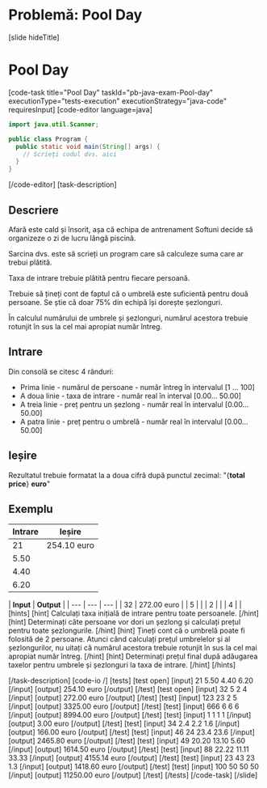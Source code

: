 # Problemă: Pool Day
[slide hideTitle]
# Pool Day
[code-task title="Pool Day" taskId="pb-java-exam-Pool-day" executionType="tests-execution" executionStrategy="java-code" requiresInput]
[code-editor language=java]
```java
import java.util.Scanner;

public class Program {
  public static void main(String[] args) {
    // Scrieți codul dvs. aici
  }
}
```
[/code-editor]
[task-description]
## Descriere

Afară este cald și însorit, așa că echipa de antrenament Softuni decide să organizeze o zi de lucru lângă piscină.

Sarcina dvs. este să scrieți un program care să calculeze suma care ar trebui plătită.

Taxa de intrare trebuie plătită pentru fiecare persoană.

Trebuie să țineți cont de faptul că o umbrelă este suficientă pentru două persoane. Se știe că doar 75% din echipă își dorește șezlonguri.

În calculul numărului de umbrele și șezlonguri, numărul acestora trebuie rotunjit în sus la cel mai apropiat număr întreg.

## Intrare
Din consolă se citesc 4 rânduri:
- Prima linie - numărul de persoane - număr întreg în intervalul [1 ... 100]
- A doua linie - taxa de intrare - număr real în interval [0.00... 50.00]
- A treia linie - preț pentru un șezlong - număr real în intervalul [0.00... 50.00]
- A patra linie - preț pentru o umbrelă - număr real în intervalul [0.00... 50.00]

## Ieșire
Rezultatul trebuie formatat la a doua cifră după punctul zecimal:
"\{**total price**\} **euro**" 


## Exemplu
|**Intrare**|**Ieșire** |
| --- | --- |
| 21 | 254.10 euro | 
| 5.50 | | 
| 4.40 | | 
| 6.20 | | 


| **Input** | **Output** |
| --- | --- | --- |
| 32 | 272.00 euro | 
| 5 | | 
| 2 | | 
| 4 | | 
[hints]
[hint]
Calculați taxa inițială de intrare pentru toate persoanele.
[/hint]
[hint]
Determinați câte persoane vor dori un șezlong și calculați prețul pentru toate șezlongurile.
[/hint]
[hint]
Țineți cont că o umbrelă poate fi folosită de 2 persoane. Atunci când calculați prețul umbrelelor și al șezlongurilor, nu uitați că numărul acestora trebuie rotunjit în sus la cel mai apropiat număr întreg.
[/hint]
[hint]
Determinați prețul final după adăugarea taxelor pentru umbrele și șezlonguri la taxa de intrare.
[/hint]
[/hints]

[/task-description]
[code-io /]
[tests]
[test open]
[input]
21
5.50
4.40
6.20
[/input]
[output]
254.10 euro
[/output]
[/test]
[test open]
[input]
32
5
2
4
[/input]
[output]
272.00 euro
[/output]
[/test]
[test]
[input]
123
23
2
5
[/input]
[output]
3325.00 euro
[/output]
[/test]
[test]
[input]
666
6
6
6
[/input]
[output]
8994.00 euro
[/output]
[/test]
[test]
[input]
1
1
1
1
[/input]
[output]
3.00 euro
[/output]
[/test]
[test]
[input]
34
2.4
2.2
1.6
[/input]
[output]
166.00 euro
[/output]
[/test]
[test]
[input]
46
24
23.4
23.6
[/input]
[output]
2465.80 euro
[/output]
[/test]
[test]
[input]
49
20.20
13.10
5.60
[/input]
[output]
1614.50 euro
[/output]
[/test]
[test]
[input]
88
22.22
11.11
33.33
[/input]
[output]
4155.14 euro
[/output]
[/test]
[test]
[input]
23
43
23
1.3
[/input]
[output]
1418.60 euro
[/output]
[/test]
[test]
[input]
100
50
50
50
[/input]
[output]
11250.00 euro
[/output]
[/test]
[/tests]
[/code-task]
[/slide]
